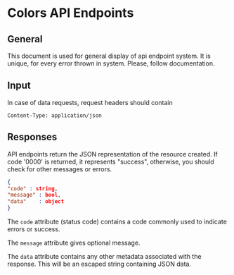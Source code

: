 # Colors API Endpoints

## General

This document is used for general display of api endpoint system. It is unique, for every error thrown in system. Please, follow documentation.

## Input

In case of data requests, request headers should contain

```http
Content-Type: application/json
```

## Responses

API endpoints return the JSON representation of the resource created. If code '0000' is returned, it represents "success", otherwise, you should check for other messages or errors.

```json
{
"code" : string,
"message" : bool,
"data"    : object
}
```

The `code` attribute (status code) contains a code commonly used to indicate errors or success.

The `message` attribute gives optional message.

The `data` attribute contains any other metadata associated with the response. This will be an escaped string containing JSON data.
